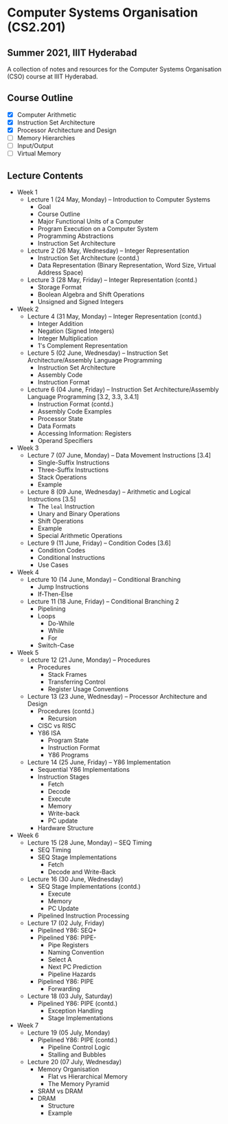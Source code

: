 # Computer Systems Organisation (CS2.201)
## Summer 2021, IIIT Hyderabad

A collection of notes and resources for the Computer Systems Organisation (CSO) course at IIIT Hyderabad.

## Course Outline
- [x] Computer Arithmetic
- [x] Instruction Set Architecture
- [x] Processor Architecture and Design
- [ ] Memory Hierarchies
- [ ] Input/Output
- [ ] Virtual Memory

## Lecture Contents
* Week 1
    * Lecture 1 (24 May, Monday) – Introduction to Computer Systems
        - Goal
        - Course Outline
        - Major Functional Units of a Computer
        - Program Execution on a Computer System
        - Programming Abstractions
        - Instruction Set Architecture
    * Lecture 2 (26 May, Wednesday) – Integer Representation
        - Instruction Set Architecture (contd.)
        - Data Representation (Binary Representation, Word Size, Virtual Address Space)
    * Lecture 3 (28 May, Friday) – Integer Representation (contd.)
        - Storage Format
        - Boolean Algebra and Shift Operations
        - Unsigned and Signed Integers
* Week 2
    * Lecture 4 (31 May, Monday) – Integer Representation (contd.)
        - Integer Addition
        - Negation (Signed Integers)
        - Integer Multiplication
        - 1's Complement Representation
    * Lecture 5 (02 June, Wednesday) – Instruction Set Architecture/Assembly Language Programming
        - Instruction Set Architecture
        - Assembly Code
        - Instruction Format
    * Lecture 6 (04 June, Friday) – Instruction Set Architecture/Assembly Language Programming [3.2, 3.3, 3.4.1]
        - Instruction Format (contd.)
        - Assembly Code Examples
        - Processor State
        - Data Formats
        - Accessing Information: Registers
        - Operand Specifiers
* Week 3
    * Lecture 7 (07 June, Monday) – Data Movement Instructions [3.4]
        - Single-Suffix Instructions
        - Three-Suffix Instructions
        - Stack Operations
        - Example
    * Lecture 8 (09 June, Wednesday) – Arithmetic and Logical Instructions [3.5]
        - The `leal` Instruction
        - Unary and Binary Operations
        - Shift Operations
        - Example
        - Special Arithmetic Operations
    * Lecture 9 (11 June, Friday) – Condition Codes [3.6] 
        - Condition Codes
        - Conditional Instructions
        - Use Cases
* Week 4
    * Lecture 10 (14 June, Monday) – Conditional Branching
        - Jump Instructions
        - If-Then-Else
    * Lecture 11 (18 June, Friday) – Conditional Branching 2
        - Pipelining
        - Loops
            - Do-While
            - While
            - For
        - Switch-Case
* Week 5
    * Lecture 12 (21 June, Monday) – Procedures
        - Procedures
            - Stack Frames
            - Transferring Control
            - Register Usage Conventions
    * Lecture 13 (23 June, Wednesday) – Processor Architecture and Design
        - Procedures (contd.)
            - Recursion
        - CISC vs RISC
        - Y86 ISA
            - Program State
            - Instruction Format
            - Y86 Programs
    * Lecture 14 (25 June, Friday) – Y86 Implementation
        - Sequential Y86 Implementations
        - Instruction Stages
            - Fetch
            - Decode
            - Execute
            - Memory
            - Write-back
            - PC update
        - Hardware Structure
* Week 6
    * Lecture 15 (28 June, Monday) – SEQ Timing
        - SEQ Timing
        - SEQ Stage Implementations
            - Fetch
            - Decode and Write-Back
    * Lecture 16 (30 June, Wednesday)
        - SEQ Stage Implementations (contd.)
            - Execute
            - Memory
            - PC Update
        - Pipelined Instruction Processing
    * Lecture 17 (02 July, Friday)
        - Pipelined Y86: SEQ+
        - Pipelined Y86: PIPE-
            - Pipe Registers
            - Naming Convention
            - Select A
            - Next PC Prediction
            - Pipeline Hazards
        - Pipelined Y86: PIPE
            - Forwarding
    * Lecture 18 (03 July, Saturday)
        - Pipelined Y86: PIPE (contd.)
            - Exception Handling
            - Stage Implementations
* Week 7
    * Lecture 19 (05 July, Monday)
        - Pipelined Y86: PIPE (contd.)
            - Pipeline Control Logic
            - Stalling and Bubbles
    * Lecture 20 (07 July, Wednesday)
        - Memory Organisation
            - Flat vs Hierarchical Memory
            - The Memory Pyramid
        - SRAM vs DRAM
        - DRAM
            - Structure
            - Example
